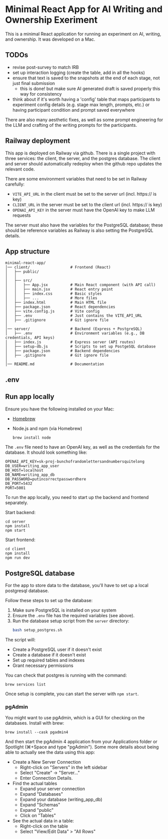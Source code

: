 # Minimal React App for AI Writing and Ownership Exeriment

This is a minimal React application for running an experiment on AI, writing, and ownership. It was developed on a Mac.

## TODOs

- revise post-survey to match IRB
- set up interaction logging (create the table, add in all the hooks)
- ensure that text is saved to the snapshots at the end of each stage, not just final submission
  - this is done! but make sure AI generated draft is saved properly this way for consistency
- think about if it's worth having a 'config' table that maps participants to experiment config details (e.g. stage max length, prompts, etc.) or having participant condition and prompt saved everywhere

There are also many aesthetic fixes, as well as some prompt engineering for the LLM and crafting of the writing prompts for the participants.


## Railway deployment

This app is deployed on Railway via github. There is a single project with three services: the client, the server, and the postgres database. The client and server should automatically redeploy when the github repo updates the relevant code.

There are some environment variables that need to be set in Railway carefully:

- `VITE_API_URL` in the client must be set to the server url (incl. https:// is key)
- `CLIENT_URL` in the server must be set to the client url (incl. https:// is key)
- `OPENAI_API_KEY` in the server must have the OpenAI key to make LLM requests

The server must also have the variables for the PostgreSQL database; these should be reference variables as Railway is also setting the PostgreSQL details.



## App structure


```
minimal-react-app/
│── client/                  # Frontend (React)
│   ├── public/
│   │   
│   ├── src/
│   │   ├── App.jsx          # Main React component (with API call)
│   │   ├── main.jsx         # React entry point
│   │   ├── index.css        # Basic styles
│   │   ├── ...              # More files
│   ├── index.html           # Main HTML file
│   ├── package.json         # React dependencies
│   ├── vite.config.js       # Vite config
│   ├── .env                 # Just contains the VITE_API_URL
│   ├── .gitignore           # Git ignore file
│
│── server/                  # Backend (Express + PostgreSQL)
│   ├── .env                 # Environment variables (e.g., DB credentials, API keys)
│   ├── index.js             # Express server (API routes)
│   ├── setup-db.js          # Scripts to set up PostgeSQL database
│   ├── package.json         # Backend dependencies
│   ├── .gitignore           # Git ignore file
│
│── README.md                # Documentation
```

## .env



## Run app locally

Ensure you have the following installed on your Mac:

- [Homebrew](https://brew.sh/)
- Node.js and npm (via Homebrew)

  ```sh
  brew install node
  ```

The `.env` file need to have an OpenAI key, as well as the credentials for the database. It should look something like:

```
OPENAI_API_KEY=sk-proj-bunchofrandomlettersandnumbersquitelong
DB_USER=writing_app_user
DB_HOST=localhost
DB_NAME=writing_app_db
DB_PASSWORD=putincorrectpasswordhere
DB_PORT=5432
PORT=5001
```

To run the app locally, you need to start up the backend and frontend separately.

Start backend:

```
cd server
npm install
npm start
```

Start frontend:

```
cd client
npm install
npm run dev
```

## PostgreSQL database

For the app to store data to the database, you'll have to set up a local postgresql database.

Follow these steps to set up the database:

1. Make sure PostgreSQL is installed on your system
2. Ensure the `.env` file has the required variables (see above).
3. Run the database setup script from the `server` directory:
   ```bash
   bash setup_postgres.sh
   ```

The script will:
- Create a PostgreSQL user if it doesn't exist
- Create a database if it doesn't exist
- Set up required tables and indexes
- Grant necessary permissions

You can check that postgres is running with the command:

```
brew services list
```

Once setup is complete, you can start the server with `npm start`.

### pgAdmin

You might want to use pgAdmin, which is a GUI for checking on the databases. Install with brew:

```
brew install --cask pgadmin4
```

And then start the pgAdmin 4 application from your Applications folder or Spotlight (⌘+Space and type "pgAdmin"). Some more details about being able to actually see the data using this app:


- Create a New Server Connection
  - Right-click on "Servers" in the left sidebar
  - Select "Create" → "Server..."
  - Enter Connection Details.
- Find the actual tables
  - Expand your server connection
  - Expand "Databases"
  - Expand your database (writing_app_db)
  - Expand "Schemas"
  - Expand "public"
  - Click on "Tables"
- See the actual data in a table:
  - Right-click on the table
  - Select "View/Edit Data" > "All Rows"





